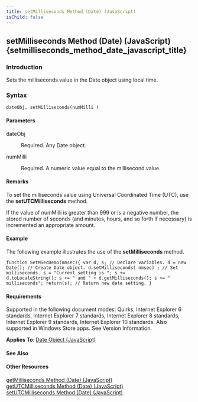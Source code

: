 ```yaml
---
title: setMilliseconds Method (Date) (JavaScript)
isChild: false
---
```


## setMilliseconds Method (Date) (JavaScript) {setmilliseconds_method_date_javascript_title}

### Introduction 

 Sets the milliseconds value in the Date object using local time.

### Syntax 

```
dateObj. setMilliseconds(numMilli )
```

#### Parameters 

<div id="sectionSection0" class="section" name="collapseableSection" style="" expanded="true">
  <dl class="authored">
    <dt>
      <span class="parameter" sdata="paramReference" xmlns:util="util">dateObj</span>
    </dt>
    <dd>
      <p xmlns:util="util">
        Required. Any <span sdata="langKeyword" value="Date"><span class="keyword">Date</span></span> object.
      </p>
    </dd>
    <dt>
      <span class="parameter" sdata="paramReference" xmlns:util="util">numMilli</span>
    </dt>
    <dd>
      <p xmlns:util="util">
        Required. A numeric value equal to the millisecond value.
      </p>
    </dd>
  </dl>
</div>

#### Remarks 

<div id="languageReferenceRemarksSection" class="section" name="collapseableSection" style="">
  <p xmlns:util="util">
    To set the milliseconds value using Universal Coordinated Time (UTC), use the <b>setUTCMilliseconds</b> method.
  </p>
  <p xmlns:util="util">
    If the value of <span class="parameter" sdata="paramReference">numMilli</span> is greater than 999 or is a negative number, the stored number of seconds (and minutes, hours, and so forth if
    necessary) is incremented an appropriate amount.
  </p>
</div>

#### Example 

<p xmlns:util="util">
  The following example illustrates the use of the <b>setMilliseconds</b> method.
</p>

```
function SetMSecDemo(nmsec){ var d, s; // Declare variables. d = new Date(); // Create Date object. d.setMilliseconds( nmsec) ; // Set milliseconds. s = "Current setting is "; s +=
d.toLocaleString(); s += " and " + d.getMilliseconds(); s += " milliseconds"; return(s); // Return new date setting. }
```

#### Requirements 

<div id="requirementsTitleSection" class="section" name="collapseableSection" style="">
  <p xmlns:util="util"></p>
  <p>
    Supported in the following document modes: Quirks, Internet Explorer 6 standards, Internet Explorer 7 standards, Internet Explorer 8 standards, Internet Explorer 9 standards, Internet Explorer 10
    standards. Also supported in Windows Store apps. See Version Information.
  </p>
  <p xmlns:util="util">
    <b>Applies To</b>: <span sdata="link"><a href="ce2202bb-7ec9-4f5a-bf48-3a04feff283e.htm">Date Object (JavaScript)</a></span>
  </p>
</div>

#### See Also 

<div id="seeAlsoSection" class="section" name="collapseableSection" style="">
  <h4 class="subHeading">
    Other Resources
  </h4>
  <div class="seeAlsoStyle">
    <span sdata="link" xmlns:util="util"><a href="1b512146-1e8a-44a4-89da-6cc5338d15cb.htm">getMilliseconds Method (Date) (JavaScript)</a></span>
  </div>
  <div class="seeAlsoStyle">
    <span sdata="link" xmlns:util="util"><a href="7491d387-7b6a-40df-89e5-55c64795ef70.htm">getUTCMilliseconds Method (Date) (JavaScript)</a></span>
  </div>
  <div class="seeAlsoStyle">
    <span sdata="link" xmlns:util="util"><a href="ed8e4486-d4b2-4b73-836b-dd1d3bb991a0.htm">setUTCMilliseconds Method (Date) (JavaScript)</a></span>
  </div>
</div>

